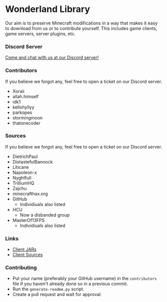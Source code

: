 # Wonderland Library
 Our aim is to preserve Minecraft modifications in a way that makes it easy to download from us or to contribute yourself. This includes game clients, game servers, server plugins, etc.

### Discord Server
[Come and chat with us at our Discord server!](https://discord.gg/KBGX8FTAXa)

### Contributors
If you believe we forgot any, feel free to open a ticket on our Discord server.

- Xoraii
- allah.himself
- idk1
- kellohyllyy
- parkopes
- stormingmoon
- thatonecoder

### Sources
If you believe we forgot any, feel free to open a ticket on our Discord server.

- DietrichPaul
- DistastefulBannock
- Liticane
- Napoleon-x
- Nyghtfull
- TrilliumHQ
- Zajchu
- minecrafthax.org
- GitHub
  - Individiuals also listed
- HCU
  - Now a disbanded group
- MasterOf13FPS
  - Individiuals also listed

### Links
- [Client JARs](https://github.com/WonderlandLibrary/client-jars)
- [Client Sources](https://github.com/WonderlandLibrary/client-sources)

### Contributing
- Put your name (preferably your GitHub username) in the ``contributors`` file if you haven't already done so in a previous commit.
- Run the ``generate-readme.py`` script.
- Create a pull request and wait for approval.
